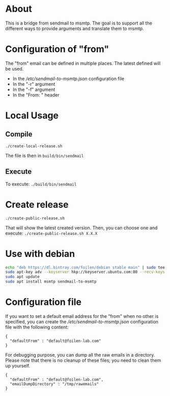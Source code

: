 # About

This is a bridge from sendmail to msmtp. The goal is to support all the different ways to provide arguments and translate them to msmtp.

# Configuration of "from"

The "from" email can be defined in multiple places. The latest defined will be used.

- In the */etc/sendmail-to-msmtp.json* configuration file
- In the "-r" argument
- In the "-f" argument
- In the "From: " header

# Local Usage

## Compile

`./create-local-release.sh`

The file is then in `build/bin/sendmail`

## Execute

To execute:
`./build/bin/sendmail`

# Create release

`./create-public-release.sh`

That will show the latest created version. Then, you can choose one and execute:
`./create-public-release.sh X.X.X`

# Use with debian

```bash
echo "deb https://dl.bintray.com/foilen/debian stable main" | sudo tee /etc/apt/sources.list.d/foilen.list
sudo apt-key adv --keyserver hkp://keyserver.ubuntu.com:80 --recv-keys 379CE192D401AB61
sudo apt update
sudo apt install msmtp sendmail-to-msmtp
```

# Configuration file

If you want to set a default email address for the "from" when no other is specified, you can create the */etc/sendmail-to-msmtp.json* configuration file with the following content:
```
{
  "defaultFrom" : "default@foilen-lab.com"
}
```

For debugging purpose, you can dump all the raw emails in a directory. Please note that there is no cleanup of these files; you need to clean them up yourself.
```
{
  "defaultFrom" : "default@foilen-lab.com",
  "emailDumpDirectory" : "/tmp/rawemails"
}
```
